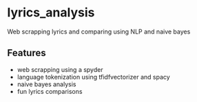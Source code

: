 # lyrics_analysis
Web scrapping lyrics and comparing using NLP and naive bayes

## Features
* web scrapping using a spyder
* language tokenization using tfidfvectorizer and spacy
* naive bayes analysis
* fun lyrics comparisons
